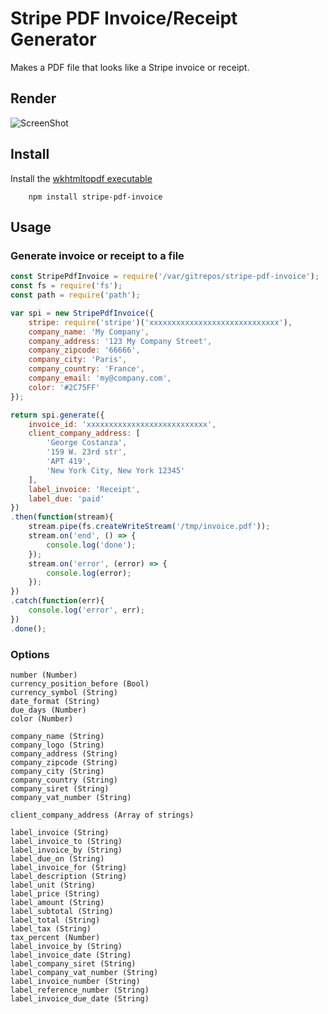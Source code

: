 # Stripe PDF Invoice/Receipt Generator # 

Makes a PDF file that looks like a Stripe invoice or receipt.

## Render ##

![ScreenShot](/invoice.jpg)

## Install ##
Install the [wkhtmltopdf executable](http://wkhtmltopdf.org/downloads.html)

```
    npm install stripe-pdf-invoice
```

## Usage ##

### Generate invoice or receipt to a file ####

```js
const StripePdfInvoice = require('/var/gitrepos/stripe-pdf-invoice');
const fs = require('fs');
const path = require('path');

var spi = new StripePdfInvoice({
    stripe: require('stripe')('xxxxxxxxxxxxxxxxxxxxxxxxxxxxx'),
    company_name: 'My Company',
    company_address: '123 My Company Street',
    company_zipcode: '66666',
    company_city: 'Paris',
    company_country: 'France',
    company_email: 'my@company.com',
    color: '#2C75FF'
});

return spi.generate({
    invoice_id: 'xxxxxxxxxxxxxxxxxxxxxxxxxxx',
    client_company_address: [
        'George Costanza', 
        '159 W. 23rd str', 
        'APT 419', 
        'New York City, New York 12345'
    ],
    label_invoice: 'Receipt',
    label_due: 'paid'
})
.then(function(stream){
    stream.pipe(fs.createWriteStream('/tmp/invoice.pdf'));
    stream.on('end', () => {
        console.log('done');
    });
    stream.on('error', (error) => {
        console.log(error);
    });
})
.catch(function(err){
    console.log('error', err);
})
.done();

```
### Options ####
```
number (Number)
currency_position_before (Bool)
currency_symbol (String)
date_format (String)
due_days (Number)
color (Number)

company_name (String)
company_logo (String)
company_address (String)
company_zipcode (String)
company_city (String)
company_country (String)
company_siret (String)
company_vat_number (String)

client_company_address (Array of strings)

label_invoice (String)
label_invoice_to (String)
label_invoice_by (String)
label_due_on (String)
label_invoice_for (String)
label_description (String)
label_unit (String)
label_price (String)
label_amount (String)
label_subtotal (String)
label_total (String)
label_tax (String)
tax_percent (Number)
label_invoice_by (String)
label_invoice_date (String)
label_company_siret (String)
label_company_vat_number (String)
label_invoice_number (String)
label_reference_number (String)
label_invoice_due_date (String)
```
